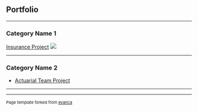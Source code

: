 ## Portfolio

---

### Category Name 1 

[Insurance Project](/sample_page)
<img src="images/Pamflet MOCI_Kelompok 3_Tugas Proyek AKTUARIA.png?raw=true"/>

---

### Category Name 2

- [Actuarial Team Project](http://example.com/)


---




---
<p style="font-size:11px">Page template forked from <a href="https://github.com/evanca/quick-portfolio">evanca</a></p>
<!-- Remove above link if you don't want to attibute -->
